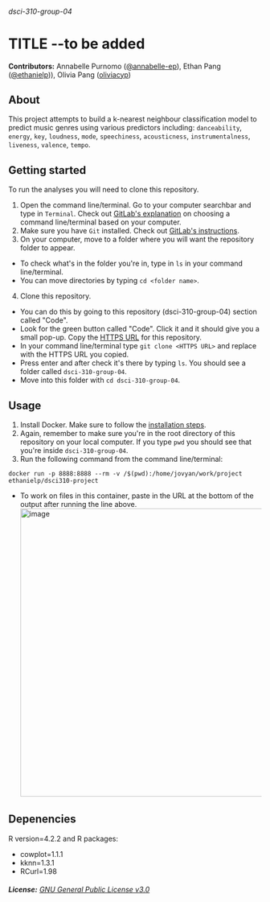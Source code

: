 ###### dsci-310-group-04

# TITLE --to be added

**Contributors:** Annabelle Purnomo ([@annabelle-ep](https://github.com/annabelle-ep)), Ethan Pang ([@ethanielp](https://github.com/ethanielp))), Olivia Pang ([oliviacyp](https://github.com/oliviacyp))

## About
This project attempts to build a k-nearest neighbour classification model to predict music genres using various predictors including: 
`danceability`, `energy`, `key`, `loudness`, `mode`, `speechiness`, `acousticness`, `instrumentalness`, `liveness`, `valence`, `tempo`.

## Getting started
To run the analyses you will need to clone this repository. 
1. Open the command line/terminal. Go to your computer searchbar and type in `Terminal`. Check out [GitLab's explanation](https://docs.gitlab.com/ee/gitlab-basics/start-using-git.html#choose-a-terminal) on choosing a command line/terminal based on your computer.
2. Make sure you have `Git` installed. Check out [GitLab's instructions](https://docs.gitlab.com/ee/topics/git/how_to_install_git/index.html).
3. On your computer, move to a folder where you will want the repository folder to appear. 
- To check what's in the folder you're in, type in `ls` in your command line/terminal.
- You can move directories by typing `cd <folder name>`. 
4. Clone this repository. 
- You can do this by going to this repository (dsci-310-group-04) section called "Code". 
- Look for the green button called "Code". Click it and it should give you a small pop-up. Copy the [HTTPS URL](https://github.com/annabelle-ep/dsci-310-group-04.git) for this repository. 
- In your command line/terminal type ``git clone <HTTPS URL>`` and replace <HTTPS URL> with the HTTPS URL you copied. 
- Press enter and after check it's there by typing `ls`. You should see a folder called `dsci-310-group-04`.
- Move into this folder with ``cd dsci-310-group-04``. 

## Usage
1. Install Docker. Make sure to follow the [installation steps](https://docs.docker.com/engine/install/).
2. Again, remember to make sure you're in the root directory of this repository on your local computer. If you type `pwd` you should see that you're inside `dsci-310-group-04`. 
3. Run the following command from the command line/terminal: 

  `docker run -p 8888:8888 --rm -v /$(pwd):/home/jovyan/work/project ethanielp/dsci310-project`
  
- To work on files in this container, paste in the URL at the bottom of the output after running the line above. <img width="573" alt="image" src="https://user-images.githubusercontent.com/87722418/219476602-b568e21d-9dcf-4377-a1c5-0146c8fe2451.png">

## Depenencies
  R version=4.2.2 and R packages: 
- cowplot=1.1.1
- kknn=1.3.1
- RCurl=1.98

###### **License:** [GNU General Public License v3.0](https://www.gnu.org/licenses/gpl-3.0.en.html)
